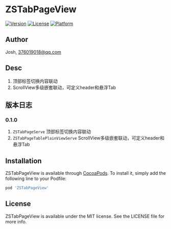 # ZSTabPageView

[![Version](https://img.shields.io/cocoapods/v/ZSTabPageView.svg?style=flat)](https://cocoapods.org/pods/ZSTabPageView)
[![License](https://img.shields.io/cocoapods/l/ZSTabPageView.svg?style=flat)](https://cocoapods.org/pods/ZSTabPageView)
[![Platform](https://img.shields.io/cocoapods/p/ZSTabPageView.svg?style=flat)](https://cocoapods.org/pods/ZSTabPageView)

## Author

Josh, 376019018@qq.com

## Desc

1. 顶部标签切换内容联动
2. ScrollView多级嵌套联动，可定义header和悬浮Tab

## 版本日志

### 0.1.0

1. ```ZSTabPageServe``` 顶部标签切换内容联动
2. ```ZSTabPageTablePlainViewServe``` ScrollView多级嵌套联动，可定义header和悬浮Tab

## Installation

ZSTabPageView is available through [CocoaPods](https://cocoapods.org). To install
it, simply add the following line to your Podfile:

```ruby
pod 'ZSTabPageView'
```

## License

ZSTabPageView is available under the MIT license. See the LICENSE file for more info.



